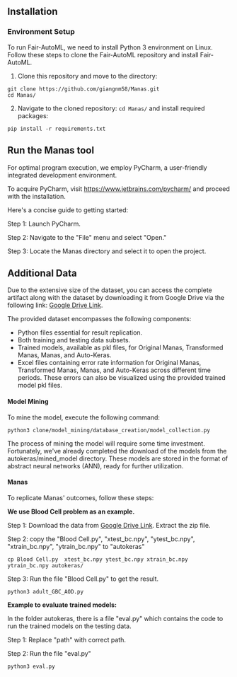 
## Installation
### Environment Setup
To run Fair-AutoML, we need to install Python 3 environment on Linux. Follow these steps to clone the Fair-AutoML repository and install Fair-AutoML.

1. Clone this repository and move to the directory:

```
git clone https://github.com/giangnm58/Manas.git
cd Manas/
``` 

2. Navigate to the cloned repository: `cd Manas/` and install required packages:

```
pip install -r requirements.txt
```
## Run the Manas tool

For optimal program execution, we employ PyCharm, a user-friendly integrated development environment.

To acquire PyCharm, visit https://www.jetbrains.com/pycharm/ and proceed with the installation.

Here's a concise guide to getting started:

Step 1: Launch PyCharm.

Step 2: Navigate to the "File" menu and select "Open."

Step 3: Locate the Manas directory and select it to open the project.

## Additional Data

Due to the extensive size of the dataset, you can access the complete artifact along with the dataset by downloading it from Google Drive via the following link: [Google Drive Link](https://drive.google.com/file/d/1x8jZ27Ho9tZ5H1bVOvOCQB0xpi6n3FnN/view?usp=sharing).

The provided dataset encompasses the following components:

* Python files essential for result replication.
* Both training and testing data subsets.
* Trained models, available as pkl files, for Original Manas, Transformed Manas, Manas, and Auto-Keras.
* Excel files containing error rate information for Original Manas, Transformed Manas, Manas, and Auto-Keras across different time periods. These errors can also be visualized using the provided trained model pkl files.

#### Model Mining
To mine the model, execute the following command:
```
python3 clone/model_mining/database_creation/model_collection.py
```  
The process of mining the model will require some time investment. Fortunately, we've already completed the download of the models from the autokeras/mined_model directory. These models are stored in the format of abstract neural networks (ANN), ready for further utilization.

#### Manas
To replicate Manas' outcomes, follow these steps:

**We use Blood Cell problem as an example.**

Step 1: Download the data from [Google Drive Link](https://drive.google.com/file/d/1x8jZ27Ho9tZ5H1bVOvOCQB0xpi6n3FnN/view?usp=sharing). Extract the zip file.

Step 2: copy the "Blood Cell.py", "xtest_bc.npy", "ytest_bc.npy", "xtrain_bc.npy", "ytrain_bc.npy" to "autokeras"
```
cp Blood Cell.py  xtest_bc.npy ytest_bc.npy xtrain_bc.npy ytrain_bc.npy autokeras/
```

Step 3: Run the file "Blood Cell.py" to get the result.
```
python3 adult_GBC_AOD.py
```

**Example to evaluate trained models:**

In the folder autokeras, there is a file "eval.py" which contains the code to run the trained models on the testing data.

Step 1: Replace "path" with correct path.

Step 2: Run the file "eval.py" 
```
python3 eval.py
```


